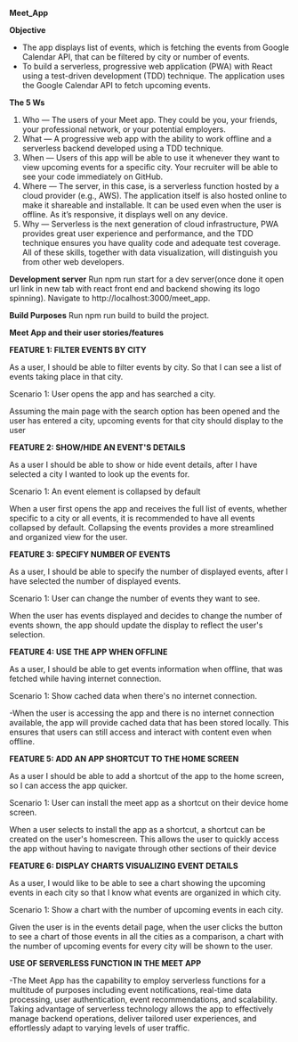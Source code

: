 
**Meet_App**

**Objective**

- The app displays  list of events, which is fetching the events from Google Calendar API, that can be filtered by city or number of events.
- To build a serverless, progressive web application (PWA) with React using a
test-driven development (TDD) technique. The application uses the Google
Calendar API to fetch upcoming events.

**The 5 Ws**
1. Who — The users of your Meet app. They could be you, your friends, your professional
network, or your potential employers.
2. What — A progressive web app with the ability to work offline and a serverless backend
developed using a TDD technique.
3. When — Users of this app will be able to use it whenever they want to view upcoming events
for a specific city. Your recruiter will be able to see your code immediately on GitHub.
4. Where — The server, in this case, is a serverless function hosted by a cloud provider (e.g.,
AWS). The application itself is also hosted online to make it shareable and installable. It can
be used even when the user is offline. As it’s responsive, it displays well on any device.
5. Why — Serverless is the next generation of cloud infrastructure, PWA provides great user
experience and performance, and the TDD technique ensures you have quality code and
adequate test coverage. All of these skills, together with data visualization, will distinguish
you from other web developers.


**Development server**
Run npm run start for a dev server(once done it open url link in new tab with react front end and backend showing its logo spinning). Navigate to http://localhost:3000/meet_app.

**Build Purposes**
Run npm run build to build the project. 

**Meet App and their user stories/features**

**FEATURE 1: FILTER EVENTS BY CITY**

As a user, I should be able to filter events by city. So that I can see a list of events taking place in that city.

Scenario 1: User opens the app and has searched a city.

Assuming the main page with the search option has been opened and the user has entered a city, upcoming events for that city should display to the user



**FEATURE 2: SHOW/HIDE AN EVENT'S DETAILS**

As a user I should be able to show or hide event details, after I have selected a city I wanted to look up the events for.

Scenario 1: An event element is collapsed by default

When a user first opens the app and receives the full list of events, whether specific to a city or all events, it is recommended to have all events collapsed by default. Collapsing the events provides a more streamlined and organized view for the user.

**FEATURE 3: SPECIFY NUMBER OF EVENTS**

As a user, I should be able to specify the number of displayed events, after I have selected the number of displayed events.

Scenario 1: User can change the number of events they want to see.

When the user has events displayed and decides to change the number of events shown, the app should update the display to reflect the user's selection.

**FEATURE 4: USE THE APP WHEN OFFLINE**

As a user, I should be able to get events information when offline, that was fetched while having internet connection.

Scenario 1: Show cached data when there's no internet connection.

-When the user is accessing the app and there is no internet connection available, the app will provide cached data that has been stored locally. This ensures that users can still access and interact with content even when offline.


**FEATURE 5: ADD AN APP SHORTCUT TO THE HOME SCREEN**

As a user I should be able to add a shortcut of the app to the home screen, so I can access the app quicker.

Scenario 1: User can install the meet app as a shortcut on their device home screen.

When a user selects to install the app as a shortcut, a shortcut can be created on the user's homescreen. This allows the user to quickly access the app without having to navigate through other sections of their device

**FEATURE 6: DISPLAY CHARTS VISUALIZING EVENT DETAILS**

As a user, I would like to be able to see a chart showing the upcoming events in each city so that I know what events are organized in which city.

Scenario 1: Show a chart with the number of upcoming events in each city.

Given the user is in the events detail page, when the user clicks the button to see a chart of those events in all the cities as a comparison,  a chart with the number of upcoming events for every city will be shown to the user.

**USE OF SERVERLESS FUNCTION IN THE MEET APP**

-The Meet App has the capability to employ serverless functions for a multitude of purposes including event notifications, real-time data processing, user authentication, event recommendations, and scalability. Taking advantage of serverless technology allows the app to effectively manage backend operations, deliver tailored user experiences, and effortlessly adapt to varying levels of user traffic.


